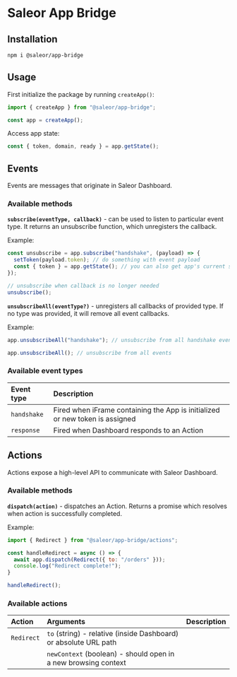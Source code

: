 # Saleor App Bridge

## Installation

```bash
npm i @saleor/app-bridge
```

## Usage

First initialize the package by running `createApp()`:
```js
import { createApp } from "@saleor/app-bridge";

const app = createApp();
```

Access app state:
```js
const { token, domain, ready } = app.getState();
```

## Events
Events are messages that originate in Saleor Dashboard.

### Available methods
**`subscribe(eventType, callback)`** - can be used to listen to particular event type. It returns an unsubscribe function, which unregisters the callback.

Example:
```js
const unsubscribe = app.subscribe("handshake", (payload) => {
  setToken(payload.token); // do something with event payload
  const { token } = app.getState(); // you can also get app's current state here
});

// unsubscribe when callback is no longer needed
unsubscribe();
```

**`unsubscribeAll(eventType?)`** - unregisters all callbacks of provided type. If no type was provided, it will remove all event callbacks.

Example:
```js
app.unsubscribeAll("handshake"); // unsubscribe from all handshake events

app.unsubscribeAll(); // unsubscribe from all events
```

### Available event types
| Event type  | Description                                                                  |
| :---------- | :--------------------------------------------------------------------------- |
| `handshake` | Fired when iFrame containing the App is initialized or new token is assigned |
| `response`  | Fired when Dashboard responds to an Action                                   |


## Actions
Actions expose a high-level API to communicate with Saleor Dashboard.

### Available methods
**`dispatch(action)`** - dispatches an Action. Returns a promise which resolves when action is successfully completed.

Example:
```js
import { Redirect } from "@saleor/app-bridge/actions";

const handleRedirect = async () => {
  await app.dispatch(Redirect({ to: "/orders" }));
  console.log("Redirect complete!");
}

handleRedirect();
```

### Available actions
| Action     | Arguments                                                        | Description |
| :--------- | :--------------------------------------------------------------- | :---------- |
| `Redirect` | `to` (string) - relative (inside Dashboard) or absolute URL path |             |
|            | `newContext` (boolean) - should open in a new browsing context   |             |

